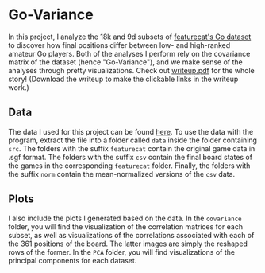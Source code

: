 # Go-Variance
In this project, I analyze the 18k and 9d subsets of [featurecat's Go dataset](https://github.com/featurecat/go-dataset/tree/master/) to discover how final positions differ between low- and high-ranked amateur Go players. Both of the analyses I perform rely on the covariance matrix of the dataset (hence "Go-Variance"), and we make sense of the analyses through pretty visualizations. Check out [writeup.pdf](https://github.com/joshua-matt/Go-Variance/blob/main/writeup.pdf) for the whole story! (Download the writeup to make the clickable links in the writeup work.)

## Data
The data I used for this project can be found [here](https://www.dropbox.com/s/83pxdje1ev2ir6r/data.zip?dl=0). To use the data with the program, extract the file into a folder called `data` inside the folder containing `src`. The folders with the suffix `featurecat` contain the original game data in .sgf format. The folders with the suffix `csv` contain the final board states of the games in the corresponding `featurecat` folder. Finally, the folders with the suffix `norm` contain the mean-normalized versions of the `csv` data.

## Plots
I also include the plots I generated based on the data. In the `covariance` folder, you will find the visualization of the correlation matrices for each subset, as well as visualizations of the correlations associated with each of the 361 positions of the board. The latter images are simply the reshaped rows of the former. In the `PCA` folder, you will find visualizations of the principal components for each dataset.
